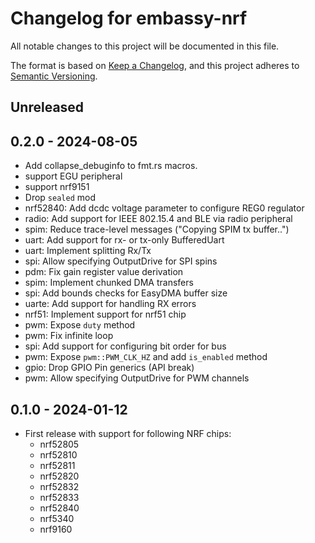 # Changelog for embassy-nrf

All notable changes to this project will be documented in this file.

The format is based on [Keep a Changelog](https://keepachangelog.com/en/1.0.0/),
and this project adheres to [Semantic Versioning](https://semver.org/spec/v2.0.0.html).

## Unreleased

## 0.2.0 - 2024-08-05

- Add collapse_debuginfo to fmt.rs macros.
- support EGU peripheral
- support nrf9151
- Drop `sealed` mod
- nrf52840: Add dcdc voltage parameter to configure REG0 regulator
- radio: Add support for IEEE 802.15.4 and BLE via radio peripheral
- spim: Reduce trace-level messages ("Copying SPIM tx buffer..")
- uart: Add support for rx- or tx-only BufferedUart
- uart: Implement splitting Rx/Tx
- spi: Allow specifying OutputDrive for SPI spins
- pdm: Fix gain register value derivation
- spim: Implement chunked DMA transfers
- spi: Add bounds checks for EasyDMA buffer size
- uarte: Add support for handling RX errors
- nrf51: Implement support for nrf51 chip
- pwm: Expose `duty` method
- pwm: Fix infinite loop
- spi: Add support for configuring bit order for bus
- pwm: Expose `pwm::PWM_CLK_HZ` and add `is_enabled` method
- gpio: Drop GPIO Pin generics (API break)
- pwm: Allow specifying OutputDrive for PWM channels

## 0.1.0 - 2024-01-12

- First release with support for following NRF chips:
  - nrf52805
  - nrf52810
  - nrf52811
  - nrf52820
  - nrf52832
  - nrf52833
  - nrf52840
  - nrf5340
  - nrf9160

